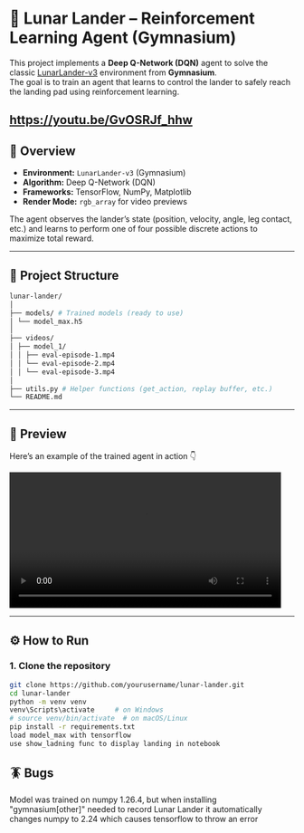 # 🚀 Lunar Lander – Reinforcement Learning Agent (Gymnasium)

This project implements a **Deep Q-Network (DQN)** agent to solve the classic [LunarLander-v3](https://gymnasium.farama.org/environments/box2d/lunar_lander/) environment from **Gymnasium**.  
The goal is to train an agent that learns to control the lander to safely reach the landing pad using reinforcement learning.

https://youtu.be/GvOSRJf_hhw
---

## 🧠 Overview

- **Environment:** `LunarLander-v3` (Gymnasium)
- **Algorithm:** Deep Q-Network (DQN)
- **Frameworks:** TensorFlow, NumPy, Matplotlib
- **Render Mode:** `rgb_array` for video previews

The agent observes the lander’s state (position, velocity, angle, leg contact, etc.) and learns to perform one of four possible discrete actions to maximize total reward.

---

## 📁 Project Structure 
```bash
lunar-lander/
│
├── models/ # Trained models (ready to use)
│ └── model_max.h5
│
├── videos/
│ ├── model_1/
│ │ ├── eval-episode-1.mp4
│ │ └── eval-episode-2.mp4
│ │ └── eval-episode-3.mp4
│
├── utils.py # Helper functions (get_action, replay buffer, etc.)
└── README.md
```
---

## 🎥 Preview

Here’s an example of the trained agent in action 👇  

<video src="videos/model_1/eval-episode-2.mp4" controls width="480"></video>

---

## ⚙️ How to Run

### 1. Clone the repository
```bash
git clone https://github.com/yourusername/lunar-lander.git
cd lunar-lander
python -m venv venv
venv\Scripts\activate     # on Windows
# source venv/bin/activate  # on macOS/Linux
pip install -r requirements.txt
load model_max with tensorflow
use show_ladning func to display landing in notebook
```
## 🪳 Bugs
Model was trained on numpy 1.26.4, but when installing "gymnasium[other]" needed to record Lunar Lander it automatically
changes numpy to 2.24 which causes tensorflow to throw an error
